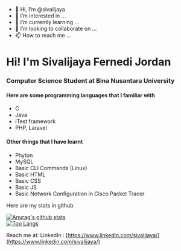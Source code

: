 - 👋 Hi, I’m @sivalijaya
- 👀 I’m interested in ...
- 🌱 I’m currently learning ...
- 💞️ I’m looking to collaborate on ...
- 📫 How to reach me ...

<!---
sivalijaya/sivalijaya is a ✨ special ✨ repository because its `README.md` (this file) appears on your GitHub profile.
You can click the Preview link to take a look at your changes.
--->

# Hi! I'm Sivalijaya Fernedi Jordan
### Computer Science Student at Bina Nusantara University
#### Here are some programming languages that I familiar with
- C
- Java
- iTest framework
- PHP, Laravel
#### Other things that I have learnt
- Phyton
- MySQL
- Basic CLI Commands (Linux) 
- Basic HTML
- Basic CSS
- Basic JS
- Basic Network Configuration in Cisco Packet Tracer

Here are my stats in github

[![Anurag's github stats](https://github-readme-stats.vercel.app/api?username=sivalijaya)](https://github.com/anuraghazra/github-readme-stats)  
[![Top Langs](https://github-readme-stats.vercel.app/api/top-langs/?username=sivalijaya&hide=java,css,html&langs_count=5&layout=compact)](https://github.com/anuraghazra/github-readme-stats)

Reach me at:
LinkedIn : [https://www.linkedin.com/sivalijaya/](https://www.linkedin.com/sivalijaya/)
